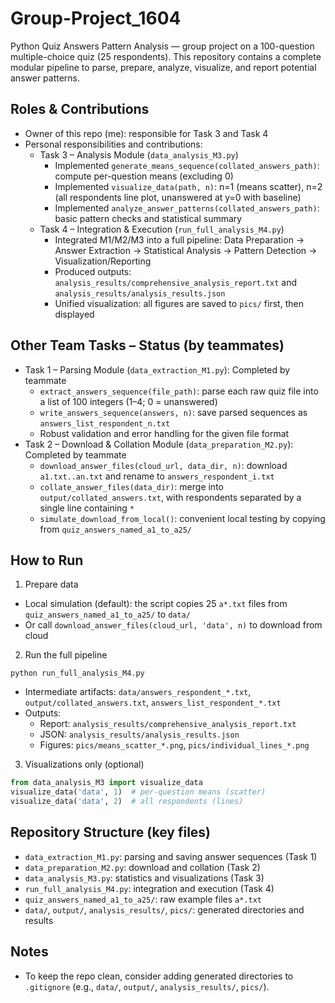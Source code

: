 # Group-Project_1604

Python Quiz Answers Pattern Analysis — group project on a 100-question multiple-choice quiz (25 respondents). This repository contains a complete modular pipeline to parse, prepare, analyze, visualize, and report potential answer patterns.

## Roles & Contributions
- Owner of this repo (me): responsible for Task 3 and Task 4
- Personal responsibilities and contributions:
  - Task 3 – Analysis Module (`data_analysis_M3.py`)
    - Implemented `generate_means_sequence(collated_answers_path)`: compute per-question means (excluding 0)
    - Implemented `visualize_data(path, n)`: n=1 (means scatter), n=2 (all respondents line plot, unanswered at y=0 with baseline)
    - Implemented `analyze_answer_patterns(collated_answers_path)`: basic pattern checks and statistical summary
  - Task 4 – Integration & Execution (`run_full_analysis_M4.py`)
    - Integrated M1/M2/M3 into a full pipeline: Data Preparation → Answer Extraction → Statistical Analysis → Pattern Detection → Visualization/Reporting
    - Produced outputs: `analysis_results/comprehensive_analysis_report.txt` and `analysis_results/analysis_results.json`
    - Unified visualization: all figures are saved to `pics/` first, then displayed

## Other Team Tasks – Status (by teammates)
- Task 1 – Parsing Module (`data_extraction_M1.py`): Completed by teammate
  - `extract_answers_sequence(file_path)`: parse each raw quiz file into a list of 100 integers (1–4; 0 = unanswered)
  - `write_answers_sequence(answers, n)`: save parsed sequences as `answers_list_respondent_n.txt`
  - Robust validation and error handling for the given file format
- Task 2 – Download & Collation Module (`data_preparation_M2.py`): Completed by teammate
  - `download_answer_files(cloud_url, data_dir, n)`: download `a1.txt..an.txt` and rename to `answers_respondent_i.txt`
  - `collate_answer_files(data_dir)`: merge into `output/collated_answers.txt`, with respondents separated by a single line containing `*`
  - `simulate_download_from_local()`: convenient local testing by copying from `quiz_answers_named_a1_to_a25/`

## How to Run
1) Prepare data
- Local simulation (default): the script copies 25 `a*.txt` files from `quiz_answers_named_a1_to_a25/` to `data/`
- Or call `download_answer_files(cloud_url, 'data', n)` to download from cloud

2) Run the full pipeline
```
python run_full_analysis_M4.py
```
- Intermediate artifacts: `data/answers_respondent_*.txt`, `output/collated_answers.txt`, `answers_list_respondent_*.txt`
- Outputs:
  - Report: `analysis_results/comprehensive_analysis_report.txt`
  - JSON: `analysis_results/analysis_results.json`
  - Figures: `pics/means_scatter_*.png`, `pics/individual_lines_*.png`

3) Visualizations only (optional)
```python
from data_analysis_M3 import visualize_data
visualize_data('data', 1)  # per-question means (scatter)
visualize_data('data', 2)  # all respondents (lines)
```

## Repository Structure (key files)
- `data_extraction_M1.py`: parsing and saving answer sequences (Task 1)
- `data_preparation_M2.py`: download and collation (Task 2)
- `data_analysis_M3.py`: statistics and visualizations (Task 3)
- `run_full_analysis_M4.py`: integration and execution (Task 4)
- `quiz_answers_named_a1_to_a25/`: raw example files `a*.txt`
- `data/`, `output/`, `analysis_results/`, `pics/`: generated directories and results

## Notes
- To keep the repo clean, consider adding generated directories to `.gitignore` (e.g., `data/`, `output/`, `analysis_results/`, `pics/`).
